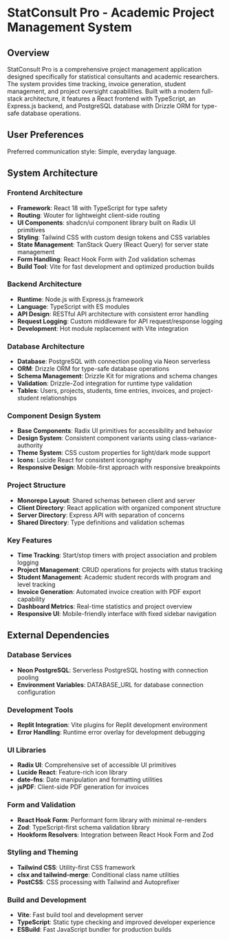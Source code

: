 # StatConsult Pro - Academic Project Management System

## Overview

StatConsult Pro is a comprehensive project management application designed specifically for statistical consultants and academic researchers. The system provides time tracking, invoice generation, student management, and project oversight capabilities. Built with a modern full-stack architecture, it features a React frontend with TypeScript, an Express.js backend, and PostgreSQL database with Drizzle ORM for type-safe database operations.

## User Preferences

Preferred communication style: Simple, everyday language.

## System Architecture

### Frontend Architecture
- **Framework**: React 18 with TypeScript for type safety
- **Routing**: Wouter for lightweight client-side routing
- **UI Components**: shadcn/ui component library built on Radix UI primitives
- **Styling**: Tailwind CSS with custom design tokens and CSS variables
- **State Management**: TanStack Query (React Query) for server state management
- **Form Handling**: React Hook Form with Zod validation schemas
- **Build Tool**: Vite for fast development and optimized production builds

### Backend Architecture
- **Runtime**: Node.js with Express.js framework
- **Language**: TypeScript with ES modules
- **API Design**: RESTful API architecture with consistent error handling
- **Request Logging**: Custom middleware for API request/response logging
- **Development**: Hot module replacement with Vite integration

### Database Architecture
- **Database**: PostgreSQL with connection pooling via Neon serverless
- **ORM**: Drizzle ORM for type-safe database operations
- **Schema Management**: Drizzle Kit for migrations and schema changes
- **Validation**: Drizzle-Zod integration for runtime type validation
- **Tables**: Users, projects, students, time entries, invoices, and project-student relationships

### Component Design System
- **Base Components**: Radix UI primitives for accessibility and behavior
- **Design System**: Consistent component variants using class-variance-authority
- **Theme System**: CSS custom properties for light/dark mode support
- **Icons**: Lucide React for consistent iconography
- **Responsive Design**: Mobile-first approach with responsive breakpoints

### Project Structure
- **Monorepo Layout**: Shared schemas between client and server
- **Client Directory**: React application with organized component structure
- **Server Directory**: Express API with separation of concerns
- **Shared Directory**: Type definitions and validation schemas

### Key Features
- **Time Tracking**: Start/stop timers with project association and problem logging
- **Project Management**: CRUD operations for projects with status tracking
- **Student Management**: Academic student records with program and level tracking
- **Invoice Generation**: Automated invoice creation with PDF export capability
- **Dashboard Metrics**: Real-time statistics and project overview
- **Responsive UI**: Mobile-friendly interface with fixed sidebar navigation

## External Dependencies

### Database Services
- **Neon PostgreSQL**: Serverless PostgreSQL hosting with connection pooling
- **Environment Variables**: DATABASE_URL for database connection configuration

### Development Tools
- **Replit Integration**: Vite plugins for Replit development environment
- **Error Handling**: Runtime error overlay for development debugging

### UI Libraries
- **Radix UI**: Comprehensive set of accessible UI primitives
- **Lucide React**: Feature-rich icon library
- **date-fns**: Date manipulation and formatting utilities
- **jsPDF**: Client-side PDF generation for invoices

### Form and Validation
- **React Hook Form**: Performant form library with minimal re-renders
- **Zod**: TypeScript-first schema validation library
- **Hookform Resolvers**: Integration between React Hook Form and Zod

### Styling and Theming
- **Tailwind CSS**: Utility-first CSS framework
- **clsx and tailwind-merge**: Conditional class name utilities
- **PostCSS**: CSS processing with Tailwind and Autoprefixer

### Build and Development
- **Vite**: Fast build tool and development server
- **TypeScript**: Static type checking and improved developer experience
- **ESBuild**: Fast JavaScript bundler for production builds